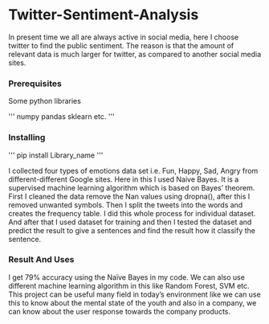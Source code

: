 # Twitter-Sentiment-Analysis
In present time we all are always active in social media, here I choose twitter to find the public sentiment. The reason is that the amount of relevant data is much larger for twitter, as compared to another social media sites. 

### Prerequisites

Some python libraries

'''
numpy
pandas
sklearn etc.
'''

### Installing

'''
pip install Library_name
'''


I collected four types of emotions data set i.e. Fun, Happy, Sad, Angry from different-different Google sites. 
Here in this I used Naive Bayes. It is a supervised machine learning algorithm which is based on Bayes’ theorem. First I cleaned the data remove the Nan values using dropna(), after this I removed unwanted symbols. Then I split the tweets into the words and creates the frequency table. I did this whole process for individual dataset. And after that I used dataset for training and then I tested the dataset and predict the result to give a sentences and find the result how it classify   the sentence.

### Result And Uses
I get 79% accuracy using the Naïve Bayes in my code. We can also use different machine learning algorithm in this like Random Forest, SVM etc. This project can be useful many field in today’s environment like we can use this to know about the mental state of the youth and also in a company, we can know about the user response towards the company products.     
